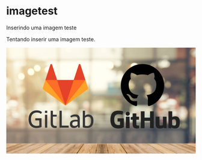 # imagetest
Inserindo uma imagem teste

Tentando inserir uma imagem teste.

![Image Alt](https://github.com/dfalvarenga/imagetest/blob/b98f8289ef2fb88a8919009cc54730e624511e00/imagem01.jpg)

